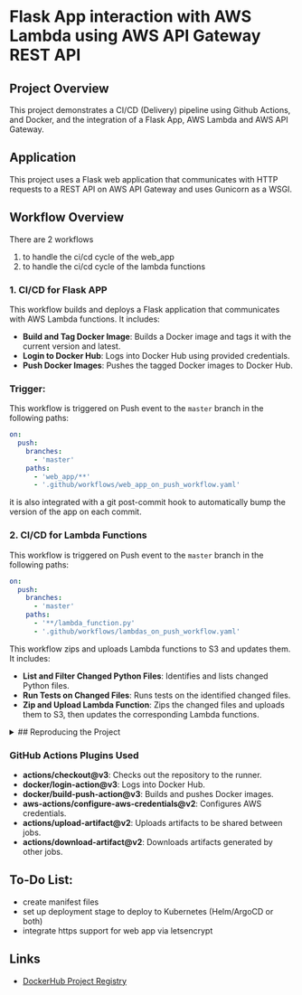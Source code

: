 # Flask App interaction with AWS Lambda using AWS API Gateway REST API

## Project Overview

This project demonstrates a CI/CD (Delivery) pipeline using Github Actions, and Docker, and the integration of a Flask App, AWS Lambda and AWS API Gateway. 

## Application
This project uses a Flask web application that communicates with HTTP requests to a REST API on AWS API Gateway and uses Gunicorn as a WSGI.

## Workflow Overview
There are 2 workflows
 1. to handle the ci/cd cycle of the web_app
 2. to handle the ci/cd cycle of the lambda functions

### 1. CI/CD for Flask APP

This workflow builds and deploys a Flask application that communicates with AWS Lambda functions. It includes:

- **Build and Tag Docker Image**: Builds a Docker image and tags it with the current version and latest.
- **Login to Docker Hub**: Logs into Docker Hub using provided credentials.
- **Push Docker Images**: Pushes the tagged Docker images to Docker Hub.

### Trigger:
This workflow is triggered on Push event to the `master` branch in the following paths:
```yaml
on:
  push:
    branches:
      - 'master'
    paths:
      - 'web_app/**'
      - '.github/workflows/web_app_on_push_workflow.yaml'
```
it is also integrated with a git post-commit hook to automatically bump the version of the app on each commit. 

### 2. CI/CD for Lambda Functions
This workflow is triggered on Push event to the `master` branch in the following paths:
```yaml
on:
  push:
    branches:
      - 'master'
    paths:
      - '**/lambda_function.py'
      - '.github/workflows/lambdas_on_push_workflow.yaml'
```
This workflow zips and uploads Lambda functions to S3 and updates them. It includes:

- **List and Filter Changed Python Files**: Identifies and lists changed Python files.
- **Run Tests on Changed Files**: Runs tests on the identified changed files.
- **Zip and Upload Lambda Function**: Zips the changed files and uploads them to S3, then updates the corresponding Lambda functions.


<details>
<summary>## Reproducing the Project</summary>

## Lambda Functions:
### Overview
- **lambda-Backup**
  - `lambda_function.py`: runs on a cronjob to backup the S3 bucket containing the lambda functions daily, weekly and monthly

```markdown

| Required Environment Variables | Description |
| --- | --- |
|`SOURCE_BUCKET` | Name of Lambda functions' S3 Bucket |
|`BACKUP_BUCKET` | Name of backup S3 Bucket |

| Required Trigger |
| --- | --- |
|  `EventBridge` | Daily |
|  `EventBridge` | Weekly |
|  `EventBridge` | Monthly |
```
- **csv_to_excel**
  - `lambda_function.py`: Converts CSV files to Excel format.
      
- **lambda_discord_msg**
  - `lambda_function.py`: Sends messages to a Discord channel via a webhook URL.

    Required Environment Variables:
      - 
      `DISCORD_URL` | Discord Webhook Url

- **gitlab_create_user**
  - `lambda_function.py`: using a google sheet to obtain user credentials, Creates a new user, group and project in GitLab and adds the user to the new group as a reporter, using the GitLab API.

    Required Environment Variables:
      -
      `GITLAB_TOKEN`      | GitLab PAT to manage users, groups, and projects
      `GITLAB_INSTANCE_ID`| your aws instance id, used to retrieve public ip
      `GITLAB_GROUP_NAME` | Generic String
      `GITLAB_GROUP_DESC` | Generic String

    Required Google Sheets fields:
      -
      `email`
      `password`
      `username`
      `name`

      
- **gitlab_new_project**
  - `lambda_function.py`: Creates a python script from a template and uploads it to S3, and provides the user with the downloads link, the script then creates a new directory with a blank file of the user's choosing, and new project in GitLab using the GitLab API, and pushes the file to the newly opened project.

    Required Environment Variables:
      -
      `BUCKET_NAME`       | aws S3 bucket that stores executable script
      `REGION`            | aws region where your S3 bucket is in
      `GITLAB_TOKEN`      | GitLab PAT to create a project
      `GITLAB_INSTANCE_ID`| your aws instance id, used to retrieve public ip
      `GITLAB_USER`       | username that will own the project
      
- **wikipedia_func**
  - `lambda_function.py`: Fetches the selected subject's Wikipedia's top pages, and stores it in an S3 file for history.
    Required Environment Variables:
      -
      `BUCKET_NAME`       | name of bucket to store wiki search history
      `FILE_KEY`          | key to history file

### Setting Up AWS Lambda Function

1. **Create a Lambda Function**:
  - Navigate to Lambda in the AWS Management Console.
  - Click "Create Function" and choose "Author from scratch".
  - Enter the function name and select the default runtime (e.g., Python 3.12).
2. **Set Environment Variables**:
  - In the Configuration tab, select "Environment variables".
  - Add the required key-value pairs.
3. **Set Permissions**:
  - In the Configuration tab, select "Permissions".
  - Ensure the Lambda function has the necessary IAM role with permissions to execute and log to CloudWatch, remeber to grant least privilaged permissions.
4. **Set Timeout**:
  - In the Configuration tab, select "General configuration".
  - set the timeout so the lambda functio has enough time to execute

### Setting Up AWS API Gateway

1. **Create an API**:
  - Navigate to API Gateway in the AWS Management Console.
  - Click "Create API" and select "REST API".
2. **Create a Resource**:
  - Define the paths for your resources.
3. **Create a Method**:
  - Choose an HTTP method (e.g., GET, POST) and set it up with the appropriate integration request/response configurations.
4. **Integrate with Lambda**:
  - In the Integration section, select "Lambda Function" and choose your Lambda function.
5. **Set up binary types**:
  - Configure the API Settings > Binary media types as needed.
6. **Deploy API**:
  - Deploy the API to the stage of your choosing and get the URLs you need for the .env file

### Flask Application:
**web_app**
  - `app.py`: A simple Flask web application demonstrating AWS Lambda integration use AWS API Gateway REST API.

## Web_App Dockerfile
- **Base Image**: Uses `python:alpine3.19` for a lightweight Python environment.
- **Work Directory**: Sets the working directory to `/home/lambda_app_user`.
- **Install Dependencies**: Copies `requirements.txt` and installs Python dependencies without cache.
- **Copy Source Code**: Copies the source code to the working directory.
- **Run Application**: Uses Gunicorn to run the Flask application with 4 workers, binding to port 8000.

## Setup
1. **Clone the Repository**:
    ```bash
    git clone https://github.com/Evgeny-Nik/project_aws_lambda_app.git
    cd project_aws_lambda_app
    ```
2. **Setup the .env file**:
    ```bash
    touch web_app/.env
    ```

#### Environment Variables Example (.env-example)

The`.env` file in your web_app directory should have the following example values:

```
LAMBDA_CSV = "<AWS_API_Gateway_Link_goes_here>/csv"
LAMBDA_DISCORD = "<AWS_API_Gateway_Link_goes_here>/discord"
LAMBDA_GITLAB_USER = "<AWS_API_Gateway_Link_goes_here>/gitlab_create_user"
LAMBDA_GITLAB_PROJECT = "<AWS_API_Gateway_Link_goes_here>/gitlab_create_project"
LAMBDA_WIKI = "<AWS_API_Gateway_Link_goes_here>/wiki"
```
3. **Trigger the workflow to build the app**:
- Push changes to the `master` branch.
- see triggers [here](#trigger)

4. **Deploy the app to env of your choosing**
- to run web app locally:

```bash
docker run ${DOCKERHUB_USERNAME}/github_app:latest
```
</details>

### GitHub Actions Plugins Used

- **actions/checkout@v3**: Checks out the repository to the runner.
- **docker/login-action@v3**: Logs into Docker Hub.
- **docker/build-push-action@v3**: Builds and pushes Docker images.
- **aws-actions/configure-aws-credentials@v2**: Configures AWS credentials.
- **actions/upload-artifact@v2**: Uploads artifacts to be shared between jobs.
- **actions/download-artifact@v2**: Downloads artifacts generated by other jobs.

## To-Do List:
- create manifest files
- set up deployment stage to deploy to Kubernetes (Helm/ArgoCD or both)
- integrate https support for web app via letsencrypt

## Links

- [DockerHub Project Registry](https://hub.docker.com/repository/docker/evgenyniko/lambda_app_app)